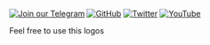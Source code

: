 [![Join our Telegram](https://img.shields.io/badge/Telegram-2CA5E0?style=for-the-badge&logo=telegram&logoColor=white)](https://t.me/hidden_coding)
[![GitHub](https://img.shields.io/badge/GitHub-181717?style=for-the-badge&logo=github&logoColor=white)](https://github.com/aero25x)
[![Twitter](https://img.shields.io/badge/Twitter-1DA1F2?style=for-the-badge&logo=x&logoColor=white)](https://x.com/aero25x)
[![YouTube](https://img.shields.io/badge/YouTube-FF0000?style=for-the-badge&logo=youtube&logoColor=white)](https://www.youtube.com/@flaming_chameleon)


Feel free to use this logos
